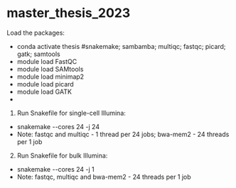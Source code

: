 # master_thesis_2023
Load the packages:
- conda activate thesis #snakemake; sambamba; multiqc; fastqc; picard; gatk; samtools
- module load FastQC
- module load SAMtools
- module load minimap2
- module load picard
- module load GATK
- 
1. Run Snakefile for single-cell Illumina:
- snakemake --cores 24 -j 24
- Note: fastqc and multiqc - 1 thread per 24 jobs; bwa-mem2 - 24 threads per 1 job

2. Run Snakefile for bulk Illumina:
- snakemake --cores 24 -j 1
- Note: fastqc, multiqc and bwa-mem2 - 24 threads per 1 job
